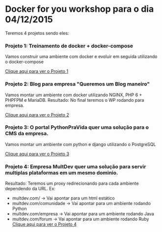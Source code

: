 # Docker for you workshop para o dia 04/12/2015
Teremos 4 projetos sendo eles:

### Projeto 1: Treinamento de docker + docker-compose
Vamos construir uma ambiente com docker e evoluir em seguida utilizando o docker-compose

[Clique aqui para ver o Projeto 1](https://github.com/rtancman/dfy/tree/master/workshop/dockerforyou/workshop/projeto1)

### Projeto 2: Blog para empresa "Queremos um Blog maneiro"
Vamos montar um ambiente com docker utilizando NGINX, PHP 6 + PHPFPM e MariaDB. 
Resultado: No final teremos o WP rodando para empresa.

[Clique aqui para ver o Projeto 2](https://github.com/rtancman/dfy/tree/master/workshop/dockerforyou/workshop/projeto2)

### Projeto 3: O portal PythonPraVida quer uma solução para o CMS da empresa.
Vamos montar um ambiente com python e django utilizando o PostgreSQL

[Clique aqui para ver o Projeto 3](https://github.com/rtancman/dfy/tree/master/workshop/dockerforyou/workshop/projeto3)

### Projeto 4: Empresa MultDev quer uma solução para servir multiplas plataformas em um mesmo dominio.
Resultado: Teremos um proxy redirecionando para cada ambiente dependendo da URL.
Ex: 
- multdev.com/ -> Vai apontar para um html estático
- multdev.com/comunidade -> Vai apontar para um ambiente rodando Python
- multdev.com/empresa -> Vai apontar para um ambiente rodando Java
- multdev.com/forum -> Vai apontar para um ambiente rodando Ruby
[Clique aqui para ver o Projeto 4](https://github.com/rtancman/dfy/tree/master/workshop/dockerforyou/workshop/projeto4)



